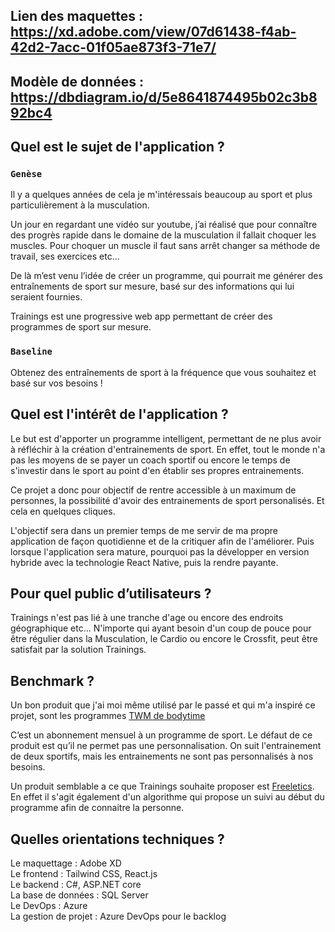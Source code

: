 ## Lien des maquettes : https://xd.adobe.com/view/07d61438-f4ab-42d2-7acc-01f05ae873f3-71e7/
## Modèle de données : https://dbdiagram.io/d/5e8641874495b02c3b892bc4

## Quel est le sujet de l'application ?


### `Genèse`


Il y a quelques années de cela je m'intéressais beaucoup au sport et plus particulièrement à la musculation.

Un jour en regardant une vidéo sur youtube, j’ai réalisé que pour connaître des progrès rapide dans le domaine de la musculation il fallait choquer les muscles. Pour choquer un muscle il faut sans arrêt changer sa méthode de travail, ses exercices etc...

De là m’est venu l’idée de créer un programme, qui pourrait me générer des entraînements de sport sur mesure, basé sur des informations qui lui seraient fournies.

Trainings est une progressive web app permettant de créer des programmes de sport sur mesure.


### `Baseline`


Obtenez des entraînements de sport à la fréquence que vous souhaitez et basé sur vos besoins !


## Quel est l'intérêt de l'application ?


Le but est d'apporter un programme intelligent, permettant de ne plus avoir à réfléchir à la création d'entrainements de sport. En effet, tout le monde n'a pas les moyens de se payer un coach sportif ou encore le temps de s'investir dans le sport au point d'en établir ses propres entrainements.

Ce projet a donc pour objectif de rentre accessible à un maximum de personnes, la possibilité d'avoir des entrainements de sport personalisés. Et cela en quelques cliques.

L'objectif sera dans un premier temps de me servir de ma propre application de façon quotidienne et de la critiquer afin de l'améliorer.
Puis lorsque l'application sera mature, pourquoi pas la développer en version hybride avec la technologie React Native, puis la rendre payante.

## Pour quel public d’utilisateurs ?

Trainings n'est pas lié à une tranche d'age ou encore des endroits géographique etc... N'importe qui ayant besoin d'un coup de pouce pour être régulier dans la Musculation, le Cardio ou encore le Crossfit, peut être satisfait par la solution Trainings.

## Benchmark ?

Un bon produit que j'ai moi même utilisé par le passé et qui m'a inspiré ce projet, sont les programmes [TWM de bodytime](https://bodytime.fr/taxons/bodytime-store/programme/train-with-me)

C’est un abonnement mensuel à un programme de sport. Le défaut de ce produit est qu’il ne permet pas une personnalisation. On suit l'entrainement de deux sportifs, mais les entrainements ne sont pas personnalisés à nos besoins.

Un produit semblable a ce que Trainings souhaite proposer est [Freeletics](https://www.freeletics.com/). En effet il s'agit également d'un algorithme qui propose un suivi au début du programme afin de connaitre la personne.

## Quelles orientations techniques ?

Le maquettage : Adobe XD<br />
Le frontend : Tailwind CSS, React.js<br />
Le backend : C#, ASP.NET core<br />
La base de données : SQL Server<br />
Le DevOps : Azure<br />
La gestion de projet : Azure DevOps pour le backlog